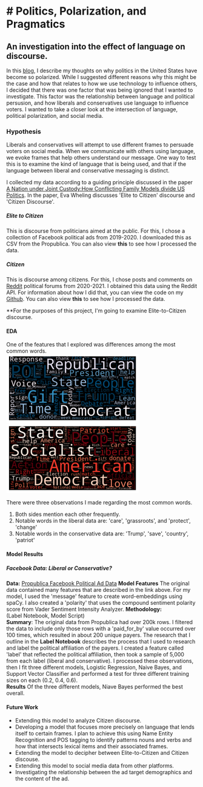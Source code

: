 # # Politics, Polarization, and Pragmatics
## An investigation into the effect of language on discourse.

In this [blog](https://github.com/christineegan42/capstone/blob/main/PoliticalPolarization.md), I describe my thoughts on why politics in the United States have become so polarized. While I suggested different reasons why this might be the case and how that relates to how we use technology to influence others, I decided that there was one factor that was being ignored that I wanted to investigate. This factor was the relationship between language and political persusion, and how liberals and conservatives use language to influence voters. I wanted to take a closer look at the intersection of language, political polarization, and social media. 

### Hypothesis
Liberals and conservatives will attempt to use different frames to persuade voters on social media. When we communicate with others using language, we evoke frames that help others understand our message. One way to test this is to examine the kind of language that is being used, and that if the language between liberal and conservative messaging is distinct.

I collected my data according to a guiding principle discussed in the paper [A Nation under Joint Custody:How Conflicting Family Models divide US Politics](https://digitalassets.lib.berkeley.edu/etd/ucb/text/Wehling_berkeley_0028E_13309.pdf). In the paper, Eva Wheling discusses 'Elite to Citizen' discourse and 'Citizen Discourse'.
##### Elite to Citizen
This is discourse from politicians aimed at the public. For this, I chose a collection of Facebook political ads from 2019-2020. I downloaded this as CSV from the Propublica. You can also view **this** to see how I processed the data.

##### Citizen
This is discourse among citizens. For this, I chose posts and comments on [Reddit](https://www.reddit.com/) political forums from 2020-2021. I obtained this data using the Reddit API. For information about how I did that, you can view the code on my [Github](https://github.com/christineegan42/reddit-calls). You can also view **this** to see how I processed the data.

**For the purposes of this project, I'm going to examine Elite-to-Citizen discourse.

#### EDA
One of the features that I explored was differences among the most common words.          
![liberal cloud](https://github.com/christineegan42/capstone/blob/main/facebook/images/lib_cloud.png)             
![conservative cloud](https://github.com/christineegan42/capstone/blob/main/facebook/images/con_cloud.png) 

There were three observations I made regarding the most common words.     
1. Both sides mention each other frequently.     
2. Notable words in the liberal data are: 'care', 'grassroots', and 'protect', 'change'      
3. Notable words in the conservative data are: 'Trump', 'save', 'country', 'patriot'      

#### Model Results
##### Facebook Data: Liberal or Conservative?
**Data:** [Propublica Facebook Political Ad Data](https://www.propublica.org/datastore/dataset/political-advertisements-from-facebook) 
**Model Features** The original data contained many features that are described in the link above. For my model, I used the 'message' feature to create word-embeddings using spaCy. I also created a 'polarity' that uses the compound sentiment polarity score from Vader Sentiment Intensity Analyzer.
**Methodology:**    
(Label Notebook, Model Script)          
**Summary**: The original data from Propublica had over 200k rows. I filtered the data to include only those rows with a 'paid_for_by' value occurred over 100 times, which resulted in about 200 unique payers. The research that I outline in the **Label Notebook** describes the process that I used to research and label the political affiliation of the payers. I created a feature called 'label' that reflected the political affiliation, then took a sample of 5,000 from each label (liberal and conservative). I processed these observations, then I fit three different models, Logistic Regression, Naive Bayes, and Support Vector Classifier and performed a test for three different training sizes on each (0.2, 0.4, 0.6).       
**Results** Of the three different models, Niave Bayes performed the best overall. 

#### Future Work
* Extending this model to analyze Citizen discourse.
* Developing a model that focuses more precisely on language that lends itself to certain frames. I plan to achieve this using Name Entity Recognition and POS tagging to identify patterns nouns and verbs and how that intersects lexical items and their associated frames.
* Extending the model to decipher between Elite-to-Citizen and Citizen discouse.
* Extending this model to social media data from other platforms.
* Investigating the relationship between the ad target demographics and the content of the ad. 
